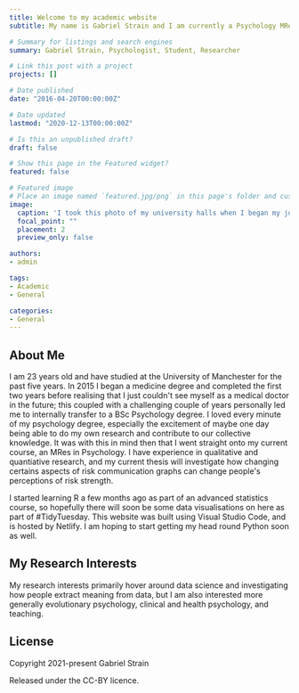 ```yaml
---
title: Welcome to my academic website
subtitle: My name is Gabriel Strain and I am currently a Psychology MRes student, having graduated last year from my undergraduate degree in psychology from the University of Manchester. 

# Summary for listings and search engines
summary: Gabriel Strain, Psychologist, Student, Researcher

# Link this post with a project
projects: []

# Date published
date: "2016-04-20T00:00:00Z"

# Date updated
lastmod: "2020-12-13T00:00:00Z"

# Is this an unpublished draft?
draft: false

# Show this page in the Featured widget?
featured: false

# Featured image
# Place an image named `featured.jpg/png` in this page's folder and customize its options here.
image:
  caption: 'I took this photo of my university halls when I began my journey here 5 years ago'
  focal_point: ""
  placement: 2
  preview_only: false

authors:
- admin

tags:
- Academic
- General

categories:
- General
---
```


## About Me

I am 23 years old and have studied at the University of Manchester for the past five years. In 2015 I began a medicine degree and completed the first two years before realising that I just couldn't see myself as a medical doctor in the future; this coupled with a challenging couple of years personally led me to internally transfer to a BSc Psychology degree. I loved every minute of my psychology degree, especially the excitement of maybe one day being able to do my own research and contribute to our collective knowledge. It was with this in mind then that I went straight onto my current course, an MRes in Psychology. I have experience in qualitative and quantiative research, and my current thesis will investigate how changing certains aspects of risk communication graphs can change people's perceptions of risk strength.

I started learning R a few months ago as part of an advanced statistics course, so hopefully there will soon be some data visualisations on here as part of #TidyTuesday. This website was built using Visual Studio Code, and is hosted by Netlify. I am hoping to start getting my head round Python soon as well.

## My Research Interests

My research interests primarily hover around data science and investigating how people extract meaning from data, but I am also interested more generally evolutionary psychology, clinical and health psychology, and teaching.

## License

Copyright 2021-present Gabriel Strain

Released under the CC-BY licence. 
